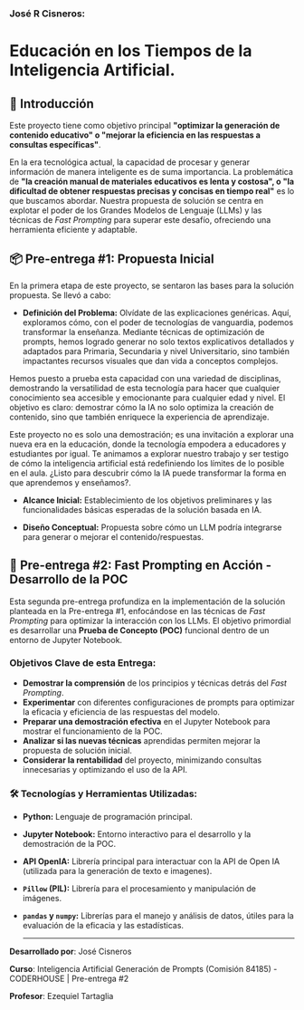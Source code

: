 ### José R Cisneros: 
# Educación en los Tiempos de la Inteligencia Artificial.

## 📝 Introducción

Este proyecto tiene como objetivo principal **"optimizar la generación de contenido educativo" o "mejorar la eficiencia en las respuestas a consultas específicas"**.

En la era tecnológica actual, la capacidad de procesar y generar información de manera inteligente es de suma importancia. La problemática de **"la creación manual de materiales educativos es lenta y costosa", o "la dificultad de obtener respuestas precisas y concisas en tiempo real"** es lo que buscamos abordar. Nuestra propuesta de solución se centra en explotar el poder de los Grandes Modelos de Lenguaje (LLMs) y las técnicas de *Fast Prompting* para superar este desafío, ofreciendo una herramienta eficiente y adaptable.

## 📦 Pre-entrega #1: Propuesta Inicial

En la primera etapa de este proyecto, se sentaron las bases para la solución propuesta. Se llevó a cabo:

* **Definición del Problema:** Olvídate de las explicaciones genéricas. Aquí, exploramos cómo, con el poder de tecnologías de vanguardia, podemos transformar la enseñanza. Mediante técnicas de optimización de prompts, hemos logrado generar no solo textos explicativos detallados y adaptados para Primaria, Secundaria y nivel Universitario, sino también impactantes recursos visuales que dan vida a conceptos complejos.

Hemos puesto a prueba esta capacidad con una variedad de disciplinas, demostrando la versatilidad de esta tecnología para hacer que cualquier conocimiento sea accesible y emocionante para cualquier edad y nivel. El objetivo es claro: demostrar cómo la IA no solo optimiza la creación de contenido, sino que también enriquece la experiencia de aprendizaje.

Este proyecto no es solo una demostración; es una invitación a explorar una nueva era en la educación, donde la tecnología empodera a educadores y estudiantes por igual. Te animamos a explorar nuestro trabajo y ser testigo de cómo la inteligencia artificial está redefiniendo los límites de lo posible en el aula. ¿Listo para descubrir cómo la IA puede transformar la forma en que aprendemos y enseñamos?.

* **Alcance Inicial:** Establecimiento de los objetivos preliminares y las funcionalidades básicas esperadas de la solución basada en IA.

* **Diseño Conceptual:** Propuesta sobre cómo un LLM podría integrarse para generar o mejorar el contenido/respuestas.

## 🚀 Pre-entrega #2: Fast Prompting en Acción - Desarrollo de la POC

Esta segunda pre-entrega profundiza en la implementación de la solución planteada en la Pre-entrega #1, enfocándose en las técnicas de *Fast Prompting* para optimizar la interacción con los LLMs. El objetivo primordial es desarrollar una **Prueba de Concepto (POC)** funcional dentro de un entorno de Jupyter Notebook.

### Objetivos Clave de esta Entrega:

* **Demostrar la comprensión** de los principios y técnicas detrás del *Fast Prompting*.
* **Experimentar** con diferentes configuraciones de prompts para optimizar la eficacia y eficiencia de las respuestas del modelo.
* **Preparar una demostración efectiva** en el Jupyter Notebook para mostrar el funcionamiento de la POC.
* **Analizar si las nuevas técnicas** aprendidas permiten mejorar la propuesta de solución inicial.
* **Considerar la rentabilidad** del proyecto, minimizando consultas innecesarias y optimizando el uso de la API.

### 🛠️ Tecnologías y Herramientas Utilizadas:

* **Python:** Lenguaje de programación principal.
* **Jupyter Notebook:** Entorno interactivo para el desarrollo y la demostración de la POC.
* **API OpenIA:** Librería principal para interactuar con la API de Open IA (utilizada para la generación de texto e imagenes).
* **`Pillow` (PIL):** Librería para el procesamiento y manipulación de imágenes.
* **`pandas` y `numpy`:** Librerías para el manejo y análisis de datos, útiles para la evaluación de la eficacia y las estadísticas.

  ---

**Desarrollado por**: José Cisneros 

**Curso**: Inteligencia Artificial Generación de Prompts (Comisión 84185) - CODERHOUSE | Pre-entrega #2 

**Profesor**: Ezequiel Tartaglia



